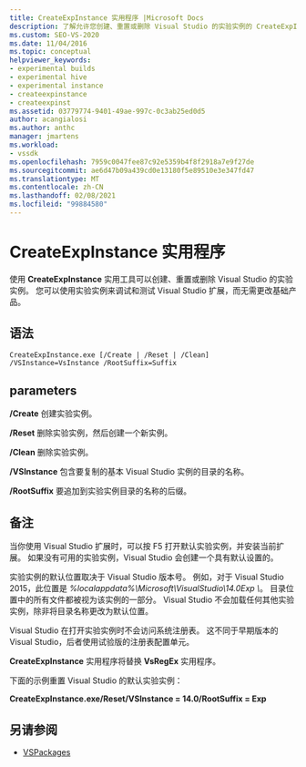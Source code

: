```yaml
---
title: CreateExpInstance 实用程序 |Microsoft Docs
description: 了解允许您创建、重置或删除 Visual Studio 的实验实例的 CreateExpInstance 实用程序。
ms.custom: SEO-VS-2020
ms.date: 11/04/2016
ms.topic: conceptual
helpviewer_keywords:
- experimental builds
- experimental hive
- experimental instance
- createexpinstance
- createexpinst
ms.assetid: 03779774-9401-49ae-997c-0c3ab25ed0d5
author: acangialosi
ms.author: anthc
manager: jmartens
ms.workload:
- vssdk
ms.openlocfilehash: 7959c0047fee87c92e5359b4f8f2918a7e9f27de
ms.sourcegitcommit: ae6d47b09a439cd0e13180f5e89510e3e347fd47
ms.translationtype: MT
ms.contentlocale: zh-CN
ms.lasthandoff: 02/08/2021
ms.locfileid: "99884580"
---
```

# <a name="createexpinstance-utility"></a>CreateExpInstance 实用程序
使用 **CreateExpInstance** 实用工具可以创建、重置或删除 Visual Studio 的实验实例。 您可以使用实验实例来调试和测试 Visual Studio 扩展，而无需更改基础产品。

## <a name="syntax"></a>语法

```
CreateExpInstance.exe [/Create | /Reset | /Clean] /VSInstance=VsInstance /RootSuffix=Suffix
```

## <a name="parameters"></a>parameters
 **/Create** 创建实验实例。

 **/Reset** 删除实验实例，然后创建一个新实例。

 **/Clean** 删除实验实例。

 **/VSInstance** 包含要复制的基本 Visual Studio 实例的目录的名称。

 **/RootSuffix** 要追加到实验实例目录的名称的后缀。

## <a name="remarks"></a>备注
 当你使用 Visual Studio 扩展时，可以按 F5 打开默认实验实例，并安装当前扩展。 如果没有可用的实验实例，Visual Studio 会创建一个具有默认设置的。

 实验实例的默认位置取决于 Visual Studio 版本号。 例如，对于 Visual Studio 2015，此位置是 *%localappdata%\Microsoft\VisualStudio\14.0Exp \\*。 目录位置中的所有文件都被视为该实例的一部分。 Visual Studio 不会加载任何其他实验实例，除非将目录名称更改为默认位置。

 Visual Studio 在打开实验实例时不会访问系统注册表。 这不同于早期版本的 Visual Studio，后者使用试验版的注册表配置单元。

 **CreateExpInstance** 实用程序将替换 **VsRegEx** 实用程序。

 下面的示例重置 Visual Studio 的默认实验实例：

 **CreateExpInstance.exe/Reset/VSInstance = 14.0/RootSuffix = Exp**

## <a name="see-also"></a>另请参阅
- [VSPackages](../../extensibility/internals/vspackages.md)
